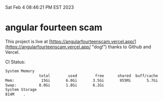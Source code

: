 Sat Feb  4 08:46:21 PM EST 2023

# angular fourteen scam


This project is live at [https://angularfourteenscam.vercel.app/](https://angularfourteenscam.vercel.app/ "dog!") thanks to Github and Vercel.

CI Status: 

```bash
System Memory
               total        used        free      shared  buff/cache   available
Mem:            15Gi       6.0Gi       3.5Gi       955Mi       5.7Gi       8.0Gi
Swap:          8.0Gi       1.8Gi       6.2Gi
System Storage
814M	.
```
```bash
